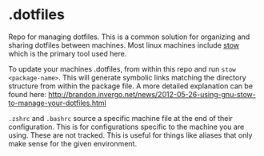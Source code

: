 # .dotfiles

Repo for managing dotfiles. This is a common solution for organizing and sharing dotfiles between machines. Most linux machines include [stow](https://www.gnu.org/software/stow) which is the primary tool used here.

To update your machines .dotfiles, from within this repo and run `stow <package-name>`. This will generate symbolic links matching the directory structure from within the package file. A more detailed explanation can be found here: http://brandon.invergo.net/news/2012-05-26-using-gnu-stow-to-manage-your-dotfiles.html

`.zshrc` and `.bashrc` source a specific machine file at the end of their configuration. This is for configurations specific to the machine you are using. These are not tracked. This is useful for things like aliases that only make sense for the given environment.
